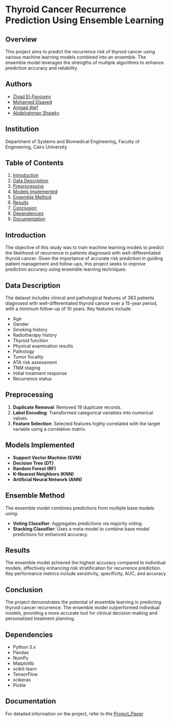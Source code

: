 # Thyroid Cancer Recurrence Prediction Using Ensemble Learning

## Overview
This project aims to predict the recurrence risk of thyroid cancer using various machine learning models combined into an ensemble. The ensemble model leverages the strengths of multiple algorithms to enhance prediction accuracy and reliability.

## Authors
- [Ziyad El-Fayoumy](https://github.com/Ziyad-HF)
- [Mohamed Elsayed](https://github.com/melsayed8450)
- [Amgad Atef](https://github.com/amg-eng)
- [Abdelrahman Shawky](https://github.com/AbdulrahmanGhitani)

## Institution
Department of Systems and Biomedical Engineering, Faculty of Engineering, Cairo University

## Table of Contents
1. [Introduction](#introduction)
2. [Data Description](#data-description)
3. [Preprocessing](#preprocessing)
4. [Models Implemented](#models-implemented)
5. [Ensemble Method](#ensemble-method)
6. [Results](#results)
7. [Conclusion](#conclusion)
8. [Dependencies](#dependencies)
9. [Documentation](#documentation)
## Introduction
The objective of this study was to train machine learning models to predict the likelihood of recurrence in patients diagnosed with well-differentiated thyroid cancer. Given the importance of accurate risk prediction in guiding patient management and follow-ups, this project seeks to improve prediction accuracy using ensemble learning techniques.

## Data Description
The dataset includes clinical and pathological features of 383 patients diagnosed with well-differentiated thyroid cancer over a 15-year period, with a minimum follow-up of 10 years. Key features include:
- Age
- Gender
- Smoking history
- Radiotherapy history
- Thyroid function
- Physical examination results
- Pathology
- Tumor focality
- ATA risk assessment
- TNM staging
- Initial treatment response
- Recurrence status

## Preprocessing
1. **Duplicate Removal**: Removed 19 duplicate records.
2. **Label Encoding**: Transformed categorical variables into numerical values.
3. **Feature Selection**: Selected features highly correlated with the target variable using a correlation matrix.

## Models Implemented
- **Support Vector Machine (SVM)**
- **Decision Tree (DT)**
- **Random Forest (RF)**
- **K-Nearest Neighbors (KNN)**
- **Artificial Neural Network (ANN)**

## Ensemble Method
The ensemble model combines predictions from multiple base models using:
- **Voting Classifier**: Aggregates predictions via majority voting.
- **Stacking Classifier**: Uses a meta-model to combine base model predictions for enhanced accuracy.

## Results
The ensemble model achieved the highest accuracy compared to individual models, effectively enhancing risk stratification for recurrence prediction. Key performance metrics include sensitivity, specificity, AUC, and accuracy.

## Conclusion
The project demonstrates the potential of ensemble learning in predicting thyroid cancer recurrence. The ensemble model outperformed individual models, providing a more accurate tool for clinical decision-making and personalized treatment planning.

## Dependencies
- Python 3.x
- Pandas
- NumPy
- Matplotlib
- scikit-learn
- TensorFlow
- scikeras
- Pickle

## Documentation
For detailed information on the project, refer to the [Project_Paper](docs/Ensemble_learning_for_improved_%20prediction_of_Thyroid_Cancer_Recurrence.pdf)
